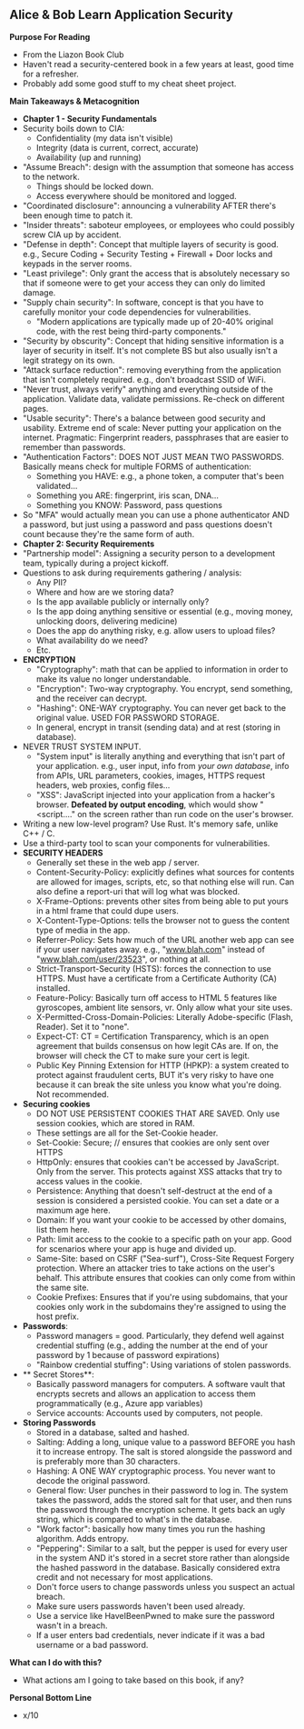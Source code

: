 ## Alice & Bob Learn Application Security

**Purpose For Reading**
- From the Liazon Book Club
- Haven't read a security-centered book in a few years at least, good time for a refresher.
- Probably add some good stuff to my cheat sheet project.
 
**Main Takeaways & Metacognition**
- **Chapter 1 - Security Fundamentals**
- Security boils down to CIA:
	- Confidentiality (my data isn't visible)
	- Integrity (data is current, correct, accurate)
	- Availability (up and running)
- "Assume Breach": design with the assumption that someone has access to the network.
	- Things should be locked down.
	- Access everywhere should be monitored and logged.
- "Coordinated disclosure": announcing a vulnerability AFTER there's been enough time to patch it.
- "Insider threats": saboteur employees, or employees who could possibly screw CIA up by accident.
- "Defense in depth": Concept that multiple layers of security is good. e.g., Secure Coding + Security Testing + Firewall + Door locks and keypads in the server rooms.
- "Least privilege": Only grant the access that is absolutely necessary so that if someone were to get your access they can only do limited damage.
- "Supply chain security": In software, concept is that you have to carefully monitor your code dependencies for vulnerabilities.
	- "Modern applications are typically made up of 20-40% original code, with the rest being third-party components."
- "Security by obscurity": Concept that hiding sensitive information is a layer of security in itself. It's not complete BS but also usually isn't a legit strategy on its own.
- "Attack surface reduction": removing everything from the application that isn't completely required. e.g., don't broadcast SSID of WiFi.
- "Never trust, always verify" anything and everything outside of the application. Validate data, validate permissions. Re-check on different pages.
- "Usable security": There's a balance between good security and usability. Extreme end of scale: Never putting your application on the internet. Pragmatic: Fingerprint readers, passphrases that are easier to remember than passwords.
- "Authentication Factors": DOES NOT JUST MEAN TWO PASSWORDS. Basically means check for multiple FORMS of authentication:
	- Something you HAVE: e.g., a phone token, a computer that's been validated...
	- Something you ARE: fingerprint, iris scan, DNA...
	- Something you KNOW: Password, pass questions
- So "MFA" would actually mean you can use a phone authenticator AND a password, but just using a password and pass questions doesn't count because they're the same form of auth.
- **Chapter 2: Security Requirements**
- "Partnership model": Assigning a security person to a development team, typically during a project kickoff.
- Questions to ask during requirements gathering / analysis:
	- Any PII?
	- Where and how are we storing data?
	- Is the app available publicly or internally only?
	- Is the app doing anything sensitive or essential (e.g., moving money, unlocking doors, delivering medicine)
	- Does the app do anything risky, e.g. allow users to upload files?
	- What availability do we need?
	- Etc.
- **ENCRYPTION**
	- "Cryptography": math that can be applied to information in order to make its value no longer understandable.
	- "Encryption": Two-way cryptography. You encrypt, send something, and the receiver can decrypt.
	- "Hashing": ONE-WAY cryptography. You can never get back to the original value. USED FOR PASSWORD STORAGE.
	- In general, encrypt in transit (sending data) and at rest (storing in database).
- NEVER TRUST SYSTEM INPUT.
	- "System input" is literally anything and everything that isn't part of your application. e.g., user input, info from _your own database_, info from APIs, URL parameters, cookies, images, HTTPS request headers, web proxies, config files...
	- "XSS": JavaScript injected into your application from a hacker's browser. **Defeated by output encoding**, which would show "<script...." on the screen rather than run code on the user's browser.
- Writing a new low-level program? Use Rust. It's memory safe, unlike C++ / C.
- Use a third-party tool to scan your components for vulnerabilities.
- **SECURITY HEADERS**
	- Generally set these in the web app / server.
	- Content-Security-Policy: explicitly defines what sources for contents are allowed for images, scripts, etc, so that nothing else will run. Can also define a report-uri that will log what was blocked.
	- X-Frame-Options: prevents other sites from being able to put yours in a html frame that could dupe users.
	- X-Content-Type-Options: tells the browser not to guess the content type of media in the app.
	- Referrer-Policy: Sets how much of the URL another web app can see if your user navigates away. e.g., "www.blah.com" instead of "www.blah.com/user/23523", or nothing at all.
	- Strict-Transport-Security (HSTS): forces the connection to use HTTPS. Must have a certificate from a Certificate Authority (CA) installed.
	- Feature-Policy: Basically turn off access to HTML 5 features like gyroscopes, ambient lite sensors, vr. Only allow what your site uses.
	- X-Permitted-Cross-Domain-Policies: Literally Adobe-specific (Flash, Reader). Set it to "none".
	- Expect-CT: CT = Certification Transparency, which is an open agreement that builds consensus on how legit CAs are. If on, the browser will check the CT to make sure your cert is legit.
	- Public Key Pinning Extension for HTTP (HPKP): a system created to protect against fraudulent certs, BUT it's very risky to have one because it can break the site unless you know what you're doing. Not recommended.
- **Securing cookies**
	- DO NOT USE PERSISTENT COOKIES THAT ARE SAVED. Only use session cookies, which are stored in RAM.
	- These settings are all for the Set-Cookie header.
	- Set-Cookie: Secure; // ensures that cookies are only sent over HTTPS
	- HttpOnly: ensures that cookies can't be accessed by JavaScript. Only from the server. This protects against XSS attacks that try to access values in the cookie.
	- Persistence: Anything that doesn't self-destruct at the end of a session is considered a persisted cookie. You can set a date or a maximum age here.
	- Domain: If you want your cookie to be accessed by other domains, list them here.
	- Path: limit access to the cookie to a specific path on your app. Good for scenarios where your app is huge and divided up.
	- Same-Site: based on CSRF ("Sea-surf"), Cross-Site Request Forgery protection. Where an attacker tries to take actions on the user's behalf. This attribute ensures that cookies can only come from within the same site. 
	- Cookie Prefixes: Ensures that if you're using subdomains, that your cookies only work in the subdomains they're assigned to using the host prefix.
- **Passwords**:
	- Password managers = good. Particularly, they defend well against credential stuffing (e.g., adding the number at the end of your password by 1 because of password expirations)
	- "Rainbow credential stuffing": Using variations of stolen passwords.
- ** Secret Stores**:
	- Basically password managers for computers. A software vault that encrypts secrets and allows an application to access them programmatically (e.g., Azure app variables)
	- Service accounts: Accounts used by computers, not people.
-  **Storing Passwords**
	- Stored in a database, salted and hashed.
	- Salting: Adding a long, unique value to a password BEFORE you hash it to increase entropy. The salt is stored alongside the password and is preferably more than 30 characters.
	- Hashing: A ONE WAY cryptographic process. You never want to decode the original password.
	- General flow: User punches in their password to log in. The system takes the password, adds the stored salt for that user, and then runs the password through the encryption scheme. It gets back an ugly string, which is compared to what's in the database.
	- "Work factor": basically how many times you run the hashing algorithm. Adds entropy.
	- "Peppering": Similar to a salt, but the pepper is used for every user in the system AND it's stored in a secret store rather than alongside the hashed password in the database. Basically considered extra credit and not necessary for most applications.
	- Don't force users to change passwords unless you suspect an actual breach.
	- Make sure users passwords haven't been used already.
	- Use a service like HaveIBeenPwned to make sure the password wasn't in a breach.
	- If a user enters bad credentials, never indicate if it was a bad username or a bad password.

**What can I do with this?**
- What actions am I going to take based on this book, if any?

**Personal Bottom Line**
- x/10
<!--stackedit_data:
eyJoaXN0b3J5IjpbLTEwNzkyMzY1OTQsLTI3OTY3Mzk5OCwtMT
IzMTc1ODk0NiwtMTQ5OTcyNzkzNCwtMTI0MDIxOTAyNiwyMDU1
NjgzODExLC04NzU1MjE5OTEsMTkzOTgxMjg5Miw2MjA1MTc1NT
YsLTE5NDkxMDk4NzksLTE3NDA1NzE0NzgsLTExMzU3Njk3OTcs
LTEyNzQzNjI1OTQsLTEwMjM5ODQ1NzMsMjA0MjE4MDY3NSwtOT
k2ODIzNzAyLC0yMDI5NzY0NTc1LC0xNTM4Nzk1NzE3XX0=
-->